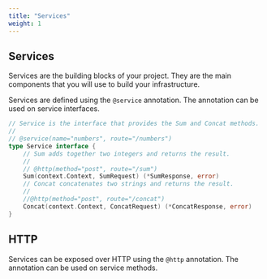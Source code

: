 ```yaml
---
title: "Services"
weight: 1
---
```


## Services

Services are the building blocks of your project. They are the main components that you will use to build your infrastructure.

Services are defined using the `@service` annotation. The annotation can be used on service interfaces.

```go
// Service is the interface that provides the Sum and Concat methods.
//
// @service(name="numbers", route="/numbers")
type Service interface {
	// Sum adds together two integers and returns the result.
	//
	// @http(method="post", route="/sum")
	Sum(context.Context, SumRequest) (*SumResponse, error)
	// Concat concatenates two strings and returns the result.
	//
	//@http(method="post", route="/concat")
	Concat(context.Context, ConcatRequest) (*ConcatResponse, error)
}
```

## HTTP

Services can be exposed over HTTP using the `@http` annotation. The annotation can be used on service methods.
